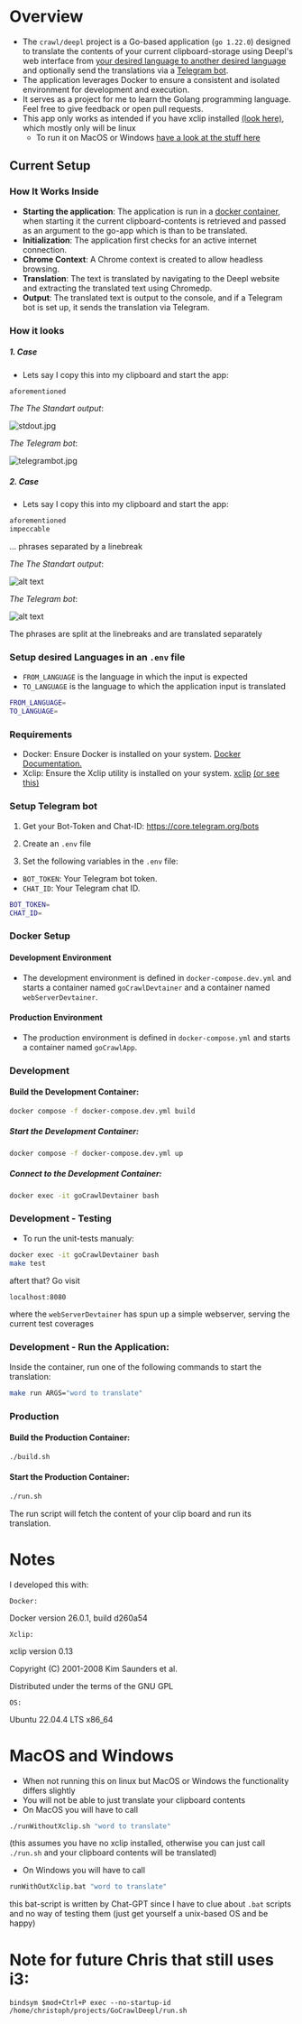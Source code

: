 # Overview
- The `crawl/deepl` project is a Go-based application (`go 1.22.0`) designed to translate the contents of your current clipboard-storage using Deepl's web interface from [your desired language to another desired language](#setup-desired-languages-in-an-env-file) and optionally send the translations via a [Telegram bot](#setup-telegram-bot).
- The application leverages Docker to ensure a consistent and isolated environment for development and execution.
- It serves as a project for me to learn the Golang programming language. Feel free to give feedback or open pull requests.
- This app only works as intended if you have xclip installed [(look here)](#requirements), which mostly only will be linux
    - To run it on MacOS or Windows [have a look at the stuff here](#macos-and-windows)

## Current Setup
### How It Works Inside
- **Starting the application**: The application is run in a [docker container](#docker-setup), when starting it the current clipboard-contents is retrieved and passed as an argument to the go-app which is than to be translated.
- **Initialization**: The application first checks for an active internet connection.
- **Chrome Context**: A Chrome context is created to allow headless browsing.
- **Translation**: The text is translated by navigating to the Deepl website and extracting the translated text using Chromedp.
- **Output**: The translated text is output to the console, and if a Telegram bot is set up, it sends the translation via Telegram.

### How it looks
##### 1. Case
- Lets say I copy this into my clipboard and start the app:
```bash
aforementioned
```

*The The Standart output*:

![stdout.jpg](docs/singlephrase_stdout.jpg)

*The Telegram bot*:

![telegrambot.jpg](docs/singlephrase_telegrambot.jpg)

##### 2. Case
- Lets say I copy this into my clipboard and start the app:
```bash
aforementioned
impeccable
```
... phrases separated by a linebreak

*The The Standart output*:

![alt text](docs/twophrases_stdout.jpg)

*The Telegram bot*:

![alt text](docs/twophrases_telegrambot.jpg)

The phrases are split at the linebreaks and are translated separately

### Setup desired Languages in an `.env` file
- `FROM_LANGUAGE` is the language in which the input is expected
- `TO_LANGUAGE` is the language to which the application input is translated

```bash
FROM_LANGUAGE=
TO_LANGUAGE=
```

### Requirements
- Docker: Ensure Docker is installed on your system. [Docker Documentation.](https://docs.docker.com/get-docker/)
- Xclip: Ensure the Xclip utility is installed on your system. [xclip](https://wiki.ubuntuusers.de/xclip/) [(or see this)](#macos-and-windows)

### Setup Telegram bot
1. Get your Bot-Token and Chat-ID: https://core.telegram.org/bots

2. Create an `.env` file

3. Set the following variables in the `.env` file:
- `BOT_TOKEN`: Your Telegram bot token.
- `CHAT_ID`: Your Telegram chat ID.

```bash
BOT_TOKEN=
CHAT_ID=
```

### Docker Setup

#### Development Environment
- The development environment is defined in `docker-compose.dev.yml` and starts a container named `goCrawlDevtainer` and a container named `webServerDevtainer`.

#### Production Environment
- The production environment is defined in `docker-compose.yml` and starts a container named `goCrawlApp`.

### Development
#### Build the Development Container:
```bash
docker compose -f docker-compose.dev.yml build
```
##### Start the Development Container:
```bash
docker compose -f docker-compose.dev.yml up
```
##### Connect to the Development Container:
```bash
docker exec -it goCrawlDevtainer bash
```

### Development - Testing
- To run the unit-tests manualy:
```bash
docker exec -it goCrawlDevtainer bash
make test
```
aftert that? Go visit 
```bash
localhost:8080
```
 where the `webServerDevtainer` has spun up a simple webserver, serving the current test coverages

### Development - Run the Application:
Inside the container, run one of the following commands to start the translation:
```bash
make run ARGS="word to translate"
```
### Production
#### Build the Production Container:
```bash
./build.sh
```
#### Start the Production Container:
```bash
./run.sh
```
The run script will fetch the content of your clip board and run its translation.

# Notes
I developed this with:

`Docker:`

Docker version 26.0.1, build d260a54

`Xclip:`

xclip version 0.13

Copyright (C) 2001-2008 Kim Saunders et al.

Distributed under the terms of the GNU GPL

`OS:`

Ubuntu 22.04.4 LTS x86_64

# MacOS and Windows
- When not running this on linux but MacOS or Windows the functionality differs slightly
- You will not be able to just translate your clipboard contents
- On MacOS you will have to call
```bash
./runWithoutXclip.sh "word to translate"
```
(this assumes you have no xclip installed, otherwise you can just call `./run.sh` and your clipboard contents will be translated)
- On Windows you will have to call
```bash
runWithOutXclip.bat "word to translate"
```
this bat-script is written by Chat-GPT since I have to clue about `.bat` scripts and no way of testing them (just get yourself a unix-based OS and be happy)


# Note for future Chris that still uses i3:

```
bindsym $mod+Ctrl+P exec --no-startup-id /home/christoph/projects/GoCrawlDeepl/run.sh
```
